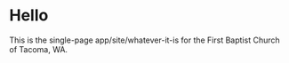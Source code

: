 # Hello
This is the single-page app/site/whatever-it-is for the First Baptist Church of Tacoma, WA.
